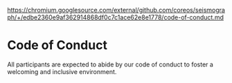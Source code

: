 https://chromium.googlesource.com/external/github.com/coreos/seismograph/+/edbe2360e9af362914868df0c7c1ace62e8e1778/code-of-conduct.md

# Code of Conduct

All participants are expected to abide by our code of conduct to foster a welcoming and inclusive environment.
